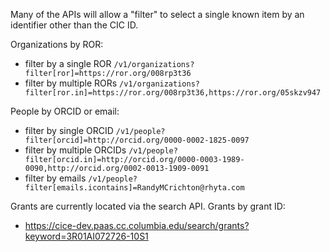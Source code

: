
Many of the APIs will allow a "filter" to select a single known item by an identifier other than the CIC ID.

Organizations by ROR:
- filter by a single ROR
  `/v1/organizations?filter[ror]=https://ror.org/008rp3t36`
- filter by multiple RORs 
  `/v1/organizations?filter[ror.in]=https://ror.org/008rp3t36,https://ror.org/05skzv947`

People by ORCID or email:
- filter by single ORCID
  `/v1/people?filter[orcid]=http://orcid.org/0000-0002-1825-0097`
- filter by multiple ORCIDs
  `/v1/people?filter[orcid.in]=http://orcid.org/0000-0003-1989-0090,http://orcid.org/0002-0013-1909-0091`
- filter by emails
  `/v1/people?filter[emails.icontains]=RandyMCrichton@rhyta.com`


Grants are currently located via the search API. Grants by grant ID:
- https://cice-dev.paas.cc.columbia.edu/search/grants?keyword=3R01AI072726-10S1
